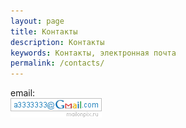 ```yaml
---
layout: page
title: Контакты
description: Контакты
keywords: Контакты, электронная почта
permalink: /contacts/
---
```


email:  
<img src="/img/a3333333mail.gif" alt="Marley" border="0" />
